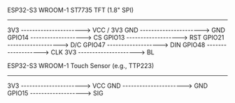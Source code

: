 ESP32-S3 WROOM-1            ST7735 TFT (1.8" SPI)
-----------------           ----------------------
3V3 ----------------------> VCC / 3V3
GND ----------------------> GND
GPIO14 -------------------> CS 
GPIO13 -------------------> RST
GPIO21 -------------------> D/C 
GPIO47 -------------------> DIN 
GPIO48 -------------------> CLK 
3V3  ---------------------> BL

ESP32-S3 WROOM-1            Touch Sensor (e.g., TTP223)
-----------------           ---------------------------
3V3 ----------------------> VCC
GND ----------------------> GND
GPIO15 -------------------> SIG
